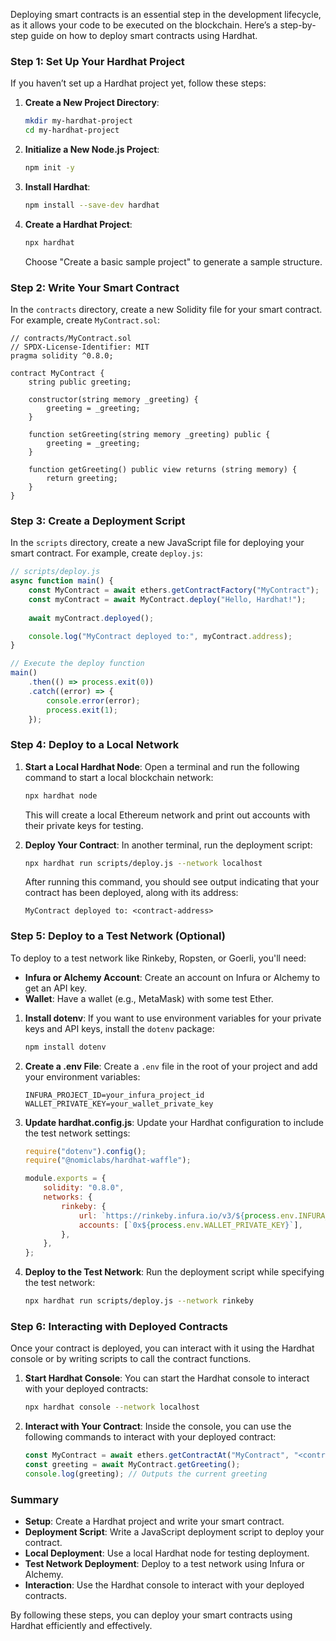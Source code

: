 Deploying smart contracts is an essential step in the development lifecycle, as it allows your code to be executed on the blockchain. Here’s a step-by-step guide on how to deploy smart contracts using Hardhat.

### Step 1: Set Up Your Hardhat Project

If you haven’t set up a Hardhat project yet, follow these steps:

1. **Create a New Project Directory**:
   ```bash
   mkdir my-hardhat-project
   cd my-hardhat-project
   ```

2. **Initialize a New Node.js Project**:
   ```bash
   npm init -y
   ```

3. **Install Hardhat**:
   ```bash
   npm install --save-dev hardhat
   ```

4. **Create a Hardhat Project**:
   ```bash
   npx hardhat
   ```
   Choose "Create a basic sample project" to generate a sample structure.

### Step 2: Write Your Smart Contract

In the `contracts` directory, create a new Solidity file for your smart contract. For example, create `MyContract.sol`:

```solidity
// contracts/MyContract.sol
// SPDX-License-Identifier: MIT
pragma solidity ^0.8.0;

contract MyContract {
    string public greeting;

    constructor(string memory _greeting) {
        greeting = _greeting;
    }

    function setGreeting(string memory _greeting) public {
        greeting = _greeting;
    }

    function getGreeting() public view returns (string memory) {
        return greeting;
    }
}
```

### Step 3: Create a Deployment Script

In the `scripts` directory, create a new JavaScript file for deploying your smart contract. For example, create `deploy.js`:

```javascript
// scripts/deploy.js
async function main() {
    const MyContract = await ethers.getContractFactory("MyContract");
    const myContract = await MyContract.deploy("Hello, Hardhat!");
    
    await myContract.deployed();

    console.log("MyContract deployed to:", myContract.address);
}

// Execute the deploy function
main()
    .then(() => process.exit(0))
    .catch((error) => {
        console.error(error);
        process.exit(1);
    });
```

### Step 4: Deploy to a Local Network

1. **Start a Local Hardhat Node**:
   Open a terminal and run the following command to start a local blockchain network:

   ```bash
   npx hardhat node
   ```

   This will create a local Ethereum network and print out accounts with their private keys for testing.

2. **Deploy Your Contract**:
   In another terminal, run the deployment script:

   ```bash
   npx hardhat run scripts/deploy.js --network localhost
   ```

   After running this command, you should see output indicating that your contract has been deployed, along with its address:

   ```
   MyContract deployed to: <contract-address>
   ```

### Step 5: Deploy to a Test Network (Optional)

To deploy to a test network like Rinkeby, Ropsten, or Goerli, you'll need:

- **Infura or Alchemy Account**: Create an account on Infura or Alchemy to get an API key.
- **Wallet**: Have a wallet (e.g., MetaMask) with some test Ether.

1. **Install dotenv**:
   If you want to use environment variables for your private keys and API keys, install the `dotenv` package:

   ```bash
   npm install dotenv
   ```

2. **Create a .env File**:
   Create a `.env` file in the root of your project and add your environment variables:

   ```plaintext
   INFURA_PROJECT_ID=your_infura_project_id
   WALLET_PRIVATE_KEY=your_wallet_private_key
   ```

3. **Update hardhat.config.js**:
   Update your Hardhat configuration to include the test network settings:

   ```javascript
   require("dotenv").config();
   require("@nomiclabs/hardhat-waffle");

   module.exports = {
       solidity: "0.8.0",
       networks: {
           rinkeby: {
               url: `https://rinkeby.infura.io/v3/${process.env.INFURA_PROJECT_ID}`,
               accounts: [`0x${process.env.WALLET_PRIVATE_KEY}`],
           },
       },
   };
   ```

4. **Deploy to the Test Network**:
   Run the deployment script while specifying the test network:

   ```bash
   npx hardhat run scripts/deploy.js --network rinkeby
   ```

### Step 6: Interacting with Deployed Contracts

Once your contract is deployed, you can interact with it using the Hardhat console or by writing scripts to call the contract functions.

1. **Start Hardhat Console**:
   You can start the Hardhat console to interact with your deployed contracts:

   ```bash
   npx hardhat console --network localhost
   ```

2. **Interact with Your Contract**:
   Inside the console, you can use the following commands to interact with your deployed contract:

   ```javascript
   const MyContract = await ethers.getContractAt("MyContract", "<contract-address>");
   const greeting = await MyContract.getGreeting();
   console.log(greeting); // Outputs the current greeting
   ```

### Summary

- **Setup**: Create a Hardhat project and write your smart contract.
- **Deployment Script**: Write a JavaScript deployment script to deploy your contract.
- **Local Deployment**: Use a local Hardhat node for testing deployment.
- **Test Network Deployment**: Deploy to a test network using Infura or Alchemy.
- **Interaction**: Use the Hardhat console to interact with your deployed contracts.

By following these steps, you can deploy your smart contracts using Hardhat efficiently and effectively.